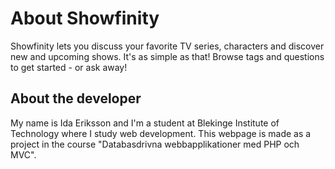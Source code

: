 About Showfinity
======
 
Showfinity lets you discuss your favorite TV series, characters and discover new and upcoming shows. It's as simple as that! Browse tags and questions to get started - or ask away!



About the developer
---------------------

My name is Ida Eriksson and I'm a student at Blekinge Institute of Technology where I study web development. This webpage is made as a project in the course "Databasdrivna webbapplikationer med PHP och MVC". 